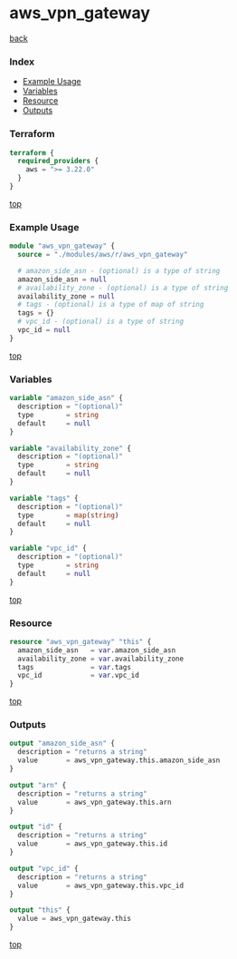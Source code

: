 # aws_vpn_gateway

[back](../aws.md)

### Index

- [Example Usage](#example-usage)
- [Variables](#variables)
- [Resource](#resource)
- [Outputs](#outputs)

### Terraform

```terraform
terraform {
  required_providers {
    aws = ">= 3.22.0"
  }
}
```

[top](#index)

### Example Usage

```terraform
module "aws_vpn_gateway" {
  source = "./modules/aws/r/aws_vpn_gateway"

  # amazon_side_asn - (optional) is a type of string
  amazon_side_asn = null
  # availability_zone - (optional) is a type of string
  availability_zone = null
  # tags - (optional) is a type of map of string
  tags = {}
  # vpc_id - (optional) is a type of string
  vpc_id = null
}
```

[top](#index)

### Variables

```terraform
variable "amazon_side_asn" {
  description = "(optional)"
  type        = string
  default     = null
}

variable "availability_zone" {
  description = "(optional)"
  type        = string
  default     = null
}

variable "tags" {
  description = "(optional)"
  type        = map(string)
  default     = null
}

variable "vpc_id" {
  description = "(optional)"
  type        = string
  default     = null
}
```

[top](#index)

### Resource

```terraform
resource "aws_vpn_gateway" "this" {
  amazon_side_asn   = var.amazon_side_asn
  availability_zone = var.availability_zone
  tags              = var.tags
  vpc_id            = var.vpc_id
}
```

[top](#index)

### Outputs

```terraform
output "amazon_side_asn" {
  description = "returns a string"
  value       = aws_vpn_gateway.this.amazon_side_asn
}

output "arn" {
  description = "returns a string"
  value       = aws_vpn_gateway.this.arn
}

output "id" {
  description = "returns a string"
  value       = aws_vpn_gateway.this.id
}

output "vpc_id" {
  description = "returns a string"
  value       = aws_vpn_gateway.this.vpc_id
}

output "this" {
  value = aws_vpn_gateway.this
}
```

[top](#index)
